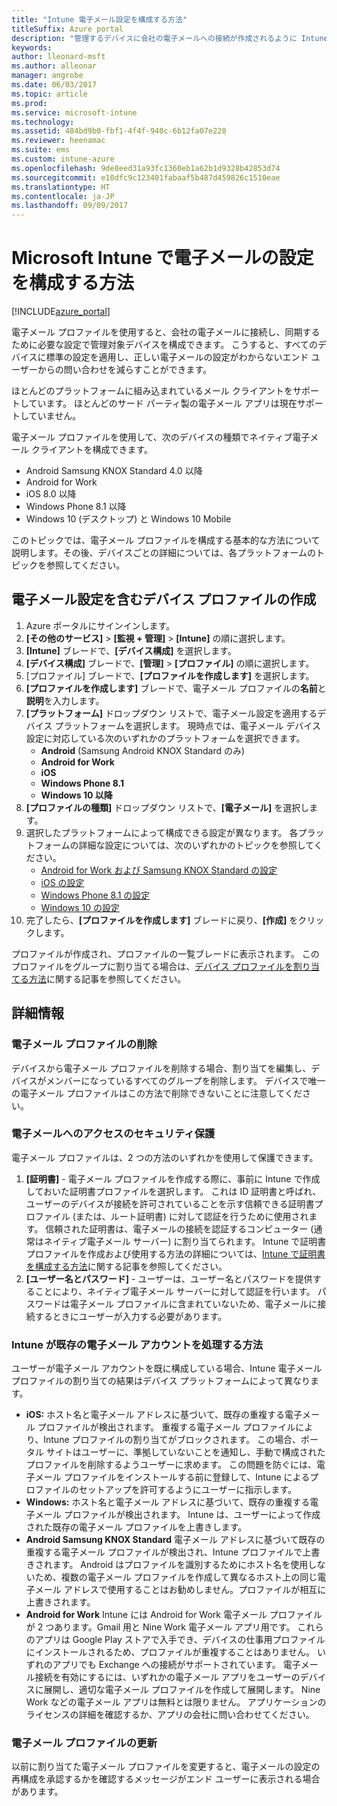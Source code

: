 ```yaml
---
title: "Intune 電子メール設定を構成する方法"
titleSuffix: Azure portal
description: "管理するデバイスに会社の電子メールへの接続が作成されるように Intune を構成する方法について説明します。\""
keywords: 
author: lleonard-msft
ms.author: alleonar
manager: angrobe
ms.date: 06/03/2017
ms.topic: article
ms.prod: 
ms.service: microsoft-intune
ms.technology: 
ms.assetid: 484bd9b0-fbf1-4f4f-940c-6b12fa07e228
ms.reviewer: heenamac
ms.suite: ems
ms.custom: intune-azure
ms.openlocfilehash: 9de8eed31a93fc1360eb1a62b1d9328b42853d74
ms.sourcegitcommit: e10dfc9c123401fabaaf5b487d459826c1510eae
ms.translationtype: HT
ms.contentlocale: ja-JP
ms.lasthandoff: 09/09/2017
---
```

# <a name="how-to-configure-email-settings-in-microsoft-intune"></a>Microsoft Intune で電子メールの設定を構成する方法

[!INCLUDE[azure_portal](./includes/azure_portal.md)]

電子メール プロファイルを使用すると、会社の電子メールに接続し、同期するために必要な設定で管理対象デバイスを構成できます。 こうすると、すべてのデバイスに標準の設定を適用し、正しい電子メールの設定がわからないエンド ユーザーからの問い合わせを減らすことができます。

ほとんどのプラットフォームに組み込まれているメール クライアントをサポートしています。 ほとんどのサード パーティ製の電子メール アプリは現在サポートしていません。

電子メール プロファイルを使用して、次のデバイスの種類でネイティブ電子メール クライアントを構成できます。

- Android Samsung KNOX Standard 4.0 以降
- Android for Work
- iOS 8.0 以降
- Windows Phone 8.1 以降
- Windows 10 (デスクトップ) と Windows 10 Mobile

このトピックでは、電子メール プロファイルを構成する基本的な方法について説明します。その後、デバイスごとの詳細については、各プラットフォームのトピックを参照してください。

## <a name="create-a-device-profile-containing-email-settings"></a>電子メール設定を含むデバイス プロファイルの作成

1. Azure ポータルにサインインします。
2. **[その他のサービス]** > **[監視 + 管理]** > **[Intune]** の順に選択します。
3. **[Intune]** ブレードで、**[デバイス構成]** を選択します。
2. **[デバイス構成]** ブレードで、**[管理]** > **[プロファイル]** の順に選択します。
3. [プロファイル] ブレードで、**[プロファイルを作成します]** を選択します。
4. **[プロファイルを作成します]** ブレードで、電子メール プロファイルの**名前**と**説明**を入力します。
5. **[プラットフォーム]** ドロップダウン リストで、電子メール設定を適用するデバイス プラットフォームを選択します。 現時点では、電子メール デバイス設定に対応している次のいずれかのプラットフォームを選択できます。
    - **Android** (Samsung Android KNOX Standard のみ)
    - **Android for Work**
    - **iOS**
    - **Windows Phone 8.1**
    - **Windows 10 以降**
6. **[プロファイルの種類]** ドロップダウン リストで、**[電子メール]** を選択します。
7. 選択したプラットフォームによって構成できる設定が異なります。 各プラットフォームの詳細な設定については、次のいずれかのトピックを参照してください。
    - [Android for Work および Samsung KNOX Standard の設定](email-settings-android.md)
    - [iOS の設定](email-settings-ios.md)
    - [Windows Phone 8.1 の設定](email-settings-windows-phone-8-1.md)
    - [Windows 10 の設定](email-settings-windows-10.md)
8. 完了したら、**[プロファイルを作成します]** ブレードに戻り、**[作成]** をクリックします。

プロファイルが作成され、プロファイルの一覧ブレードに表示されます。
このプロファイルをグループに割り当てる場合は、[デバイス プロファイルを割り当てる方法](device-profile-assign.md)に関する記事を参照してください。

## <a name="further-information"></a>詳細情報

### <a name="remove-an-email-profile"></a>電子メール プロファイルの削除

デバイスから電子メール プロファイルを削除する場合、割り当てを編集し、デバイスがメンバーになっているすべてのグループを削除します。 デバイスで唯一の電子メール プロファイルはこの方法で削除できないことに注意してください。

### <a name="securing-email-access"></a>電子メールへのアクセスのセキュリティ保護

電子メール プロファイルは、2 つの方法のいずれかを使用して保護できます。

1. **[証明書]** - 電子メール プロファイルを作成する際に、事前に Intune で作成しておいた証明書プロファイルを選択します。 これは ID 証明書と呼ばれ、ユーザーのデバイスが接続を許可されていることを示す信頼できる証明書プロファイル (または、ルート証明書) に対して認証を行うために使用されます。 信頼された証明書は、電子メールの接続を認証するコンピューター (通常はネイティブ電子メール サーバー) に割り当てられます。
Intune で証明書プロファイルを作成および使用する方法の詳細については、[Intune で証明書を構成する方法](certificates-configure.md)に関する記事を参照してください。
2. **[ユーザー名とパスワード]** - ユーザーは、ユーザー名とパスワードを提供することにより、ネイティブ電子メール サーバーに対して認証を行います。
パスワードは電子メール プロファイルに含まれていないため、電子メールに接続するときにユーザーが入力する必要があります。


### <a name="how-intune-handles-existing-email-accounts"></a>Intune が既存の電子メール アカウントを処理する方法

ユーザーが電子メール アカウントを既に構成している場合、Intune 電子メール プロファイルの割り当ての結果はデバイス プラットフォームによって異なります。

- **iOS:** ホスト名と電子メール アドレスに基づいて、既存の重複する電子メール プロファイルが検出されます。 重複する電子メール プロファイルにより、Intune プロファイルの割り当てがブロックされます。 この場合、ポータル サイトはユーザーに、準拠していないことを通知し、手動で構成されたプロファイルを削除するようユーザーに求めます。 この問題を防ぐには、電子メール プロファイルをインストールする前に登録して、Intune によるプロファイルのセットアップを許可するようにユーザーに指示します。
- **Windows:** ホスト名と電子メール アドレスに基づいて、既存の重複する電子メール プロファイルが検出されます。 Intune は、ユーザーによって作成された既存の電子メール プロファイルを上書きします。
- **Android Samsung KNOX Standard** 電子メール アドレスに基づいて既存の重複する電子メール プロファイルが検出され、Intune プロファイルで上書きされます。
Android はプロファイルを識別するためにホスト名を使用しないため、複数の電子メール プロファイルを作成して異なるホスト上の同じ電子メール アドレスで使用することはお勧めしません。プロファイルが相互に上書きされます。
- **Android for Work** Intune には Android for Work 電子メール プロファイルが 2 つあります。Gmail 用と Nine Work 電子メール アプリ用です。 これらのアプリは Google Play ストアで入手でき、デバイスの仕事用プロファイルにインストールされるため、プロファイルが重複することはありません。 いずれのアプリでも Exchange への接続がサポートされています。 電子メール接続を有効にするには、いずれかの電子メール アプリをユーザーのデバイスに展開し、適切な電子メール プロファイルを作成して展開します。 Nine Work などの電子メール アプリは無料とは限りません。 アプリケーションのライセンスの詳細を確認するか、アプリの会社に問い合わせてください。

### <a name="update-an-email-profile"></a>電子メール プロファイルの更新

以前に割り当てた電子メール プロファイルを変更すると、電子メールの設定の再構成を承認するかを確認するメッセージがエンド ユーザーに表示される場合があります。
